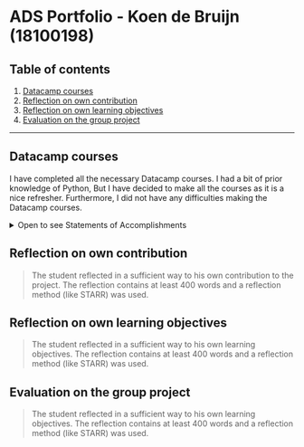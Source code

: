 # ADS Portfolio - Koen de Bruijn (18100198)

## Table of contents

1.  [Datacamp courses](#datacamp-courses)
2.  [Reflection on own contribution](#reflection-on-own-contribution)
3.  [Reflection on own learning objectives](#reflection-on-own-learning-objectives)
4.  [Evaluation on the group project](#Evaluation-on-the-group-project)

<hr>

## Datacamp courses

I have completed all the necessary Datacamp courses. I had a bit of prior knowledge of Python, But I have decided to make all the courses as it is a nice refresher. Furthermore, I did not have any difficulties making the Datacamp courses.

<details>
<summary>Open to see Statements of Accomplishments</summary>

![cert](./datacamp/cert1.png)
![cert](./datacamp/cert2.png)
![cert](./datacamp/cert3.png)
![cert](./datacamp/cert4.png)
![cert](./datacamp/cert5.png)
![cert](./datacamp/cert6.png)
![cert](./datacamp/cert7.png)
![cert](./datacamp/cert8.png)
![cert](./datacamp/cert9.png)
![cert](./datacamp/cert10.png)
![cert](./datacamp/cert11.png)
![cert](./datacamp/cert12.png)
![cert](./datacamp/cert13.png)
![cert](./datacamp/cert14.png)
![cert](./datacamp/cert15.png)
![cert](./datacamp/cert16.png)

</details>

## Reflection on own contribution

> The student reflected in a sufficient way to his own contribution to the project. The reflection contains at least 400 words and a reflection method (like STARR) was used.

## Reflection on own learning objectives

> The student reflected in a sufficient way to his own learning objectives. The reflection contains at least 400 words and a reflection method (like STARR) was used.

## Evaluation on the group project

> The student reflected in a sufficient way to his own learning objectives. The reflection contains at least 400 words and a reflection method (like STARR) was used.
